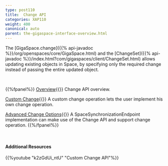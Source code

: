 ```yaml
---
type: post110
title:  Change API
categories: XAP110
weight: 400
canonical: auto
parent: the-gigaspace-interface-overview.html
---
```





The [GigaSpace.change]({{% api-javadoc %}}/org/openspaces/core/GigaSpace.html) and the [ChangeSet]({{% api-javadoc %}}/index.html?com/gigaspaces/client/ChangeSet.html) allows updating existing objects in Space, by specifying only the required change instead of passing the entire updated object.




<br>

{{%fpanel%}}
[Overview](./change-api.html){{<wbr>}}
Change API overview.

[Custom Change](./change-api-custom-operation.html){{<wbr>}}
A custom change operation lets the user implement his own change operation.

[Advanced Change Options](./change-api-advanced.html){{<wbr>}}
A SpaceSynchronizationEndpoint implementation can make use of the Change API and support change operation.
{{%/fpanel%}}

<br>

#### Additional Resources

{{%youtube "k2zGdUi_ntU"  "Custom Change API"%}}
